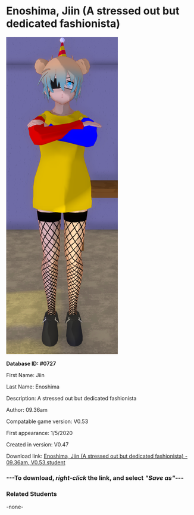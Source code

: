 # Enoshima, Jiin (A stressed out but dedicated fashionista)

<img src="../../Files/Images/Enoshima, Jiin (A stressed out but dedicated fashionista).png" title="Enoshima, Jiin (A stressed out but dedicated fashionista) - 09.36am, V0.53">

**Database ID: #0727**

First Name: Jiin

Last Name: Enoshima

Description: A stressed out but dedicated fashionista

Author: 09.36am

Compatable game version: V0.53

First appearance: 1/5/2020

Created in version: V0.47

Download link: <a href="https://raw.githubusercontent.com/Arbiter1223/Daigaku-Gurashi-Custom-Students/master/Files/Student%20Files/Enoshima%2C%20Jiin%20(A%20stressed%20out%20but%20dedicated%20fashionista)%20-%2009.36am%2C%20V0.53.student">Enoshima, Jiin (A stressed out but dedicated fashionista) - 09.36am, V0.53.student</a>

### ---**To download, _right-click_ the link, and select _"Save as"_**---

### Related Students

-none-
